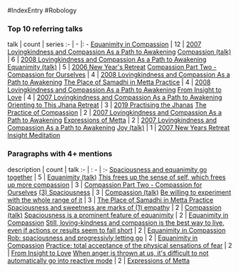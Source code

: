 #IndexEntry #Robology

### Top 10 referring talks
talk | count | series
:- | - |: -
<a data-href="Equanimity in Compassion" href="Equanimity+in+Compassion" class="internal-link">Equanimity in Compassion</a> | 12 | <a data-href="2007 Lovingkindness and Compassion As a Path to Awakening" href="2007+Lovingkindness+and+Compassion+As+a+Path+to+Awakening" class="internal-link">2007 Lovingkindness and Compassion As a Path to Awakening</a>
<a data-href="Compassion (talk)" href="Compassion+%28talk%29" class="internal-link">Compassion (talk)</a> | 6 | <a data-href="2008 Lovingkindness and Compassion As a Path to Awakening" href="2008+Lovingkindness+and+Compassion+As+a+Path+to+Awakening" class="internal-link">2008 Lovingkindness and Compassion As a Path to Awakening</a>
<a data-href="Equanimity (talk)" href="Equanimity+%28talk%29" class="internal-link">Equanimity (talk)</a> | 5 | <a data-href="2006 New Year's Retreat" href="2006+New+Year%27s+Retreat" class="internal-link">2006 New Year&#x27;s Retreat</a>
<a data-href="Compassion Part Two - Compassion for Ourselves" href="Compassion+Part+Two+-+Compassion+for+Ourselves" class="internal-link">Compassion Part Two - Compassion for Ourselves</a> | 4 | <a data-href="2008 Lovingkindness and Compassion As a Path to Awakening" href="2008+Lovingkindness+and+Compassion+As+a+Path+to+Awakening" class="internal-link">2008 Lovingkindness and Compassion As a Path to Awakening</a>
<a data-href="The Place of Samadhi in Metta Practice" href="The+Place+of+Samadhi+in+Metta+Practice" class="internal-link">The Place of Samadhi in Metta Practice</a> | 4 | <a data-href="2008 Lovingkindness and Compassion As a Path to Awakening" href="2008+Lovingkindness+and+Compassion+As+a+Path+to+Awakening" class="internal-link">2008 Lovingkindness and Compassion As a Path to Awakening</a>
<a data-href="From Insight to Love" href="From+Insight+to+Love" class="internal-link">From Insight to Love</a> | 4 | <a data-href="2007 Lovingkindness and Compassion As a Path to Awakening" href="2007+Lovingkindness+and+Compassion+As+a+Path+to+Awakening" class="internal-link">2007 Lovingkindness and Compassion As a Path to Awakening</a>
<a data-href="Orienting to This Jhana Retreat" href="Orienting+to+This+Jhana+Retreat" class="internal-link">Orienting to This Jhana Retreat</a> | 3 | <a data-href="2019 Practising the Jhanas" href="2019+Practising+the+Jhanas" class="internal-link">2019 Practising the Jhanas</a>
<a data-href="The Practice of Compassion" href="The+Practice+of+Compassion" class="internal-link">The Practice of Compassion</a> | 2 | <a data-href="2007 Lovingkindness and Compassion As a Path to Awakening" href="2007+Lovingkindness+and+Compassion+As+a+Path+to+Awakening" class="internal-link">2007 Lovingkindness and Compassion As a Path to Awakening</a>
<a data-href="Expressions of Metta" href="Expressions+of+Metta" class="internal-link">Expressions of Metta</a> | 2 | <a data-href="2007 Lovingkindness and Compassion As a Path to Awakening" href="2007+Lovingkindness+and+Compassion+As+a+Path+to+Awakening" class="internal-link">2007 Lovingkindness and Compassion As a Path to Awakening</a>
<a data-href="Joy (talk)" href="Joy+%28talk%29" class="internal-link">Joy (talk)</a> | 1 | <a data-href="2007 New Years Retreat Insight Meditation" href="2007+New+Years+Retreat+Insight+Meditation" class="internal-link">2007 New Years Retreat Insight Meditation</a>

### Paragraphs with 4+ mentions
description | count | talk
:- | : - | :-
<a aria-label-position="top" aria-label="Equanimity (talk) > Spaciousness and equanimity go together" data-href="Equanimity (talk)#Spaciousness and equanimity go together" href="Equanimity+%28talk%29#Spaciousness+and+equanimity+go+together" class="internal-link">Spaciousness and equanimity go together</a> | 5 | <a data-href="Equanimity (talk)" href="Equanimity+%28talk%29" class="internal-link">Equanimity (talk)</a>
<a aria-label-position="top" aria-label="Compassion Part Two - Compassion for Ourselves > This frees up the sense of self which frees up more compassion" data-href="Compassion Part Two - Compassion for Ourselves#This frees up the sense of self which frees up more compassion" href="Compassion+Part+Two+-+Compassion+for+Ourselves#This+frees+up+the+sense+of+self+which+frees+up+more+compassion" class="internal-link">This frees up the sense of self, which frees up more compassion</a> | 3 | <a data-href="Compassion Part Two - Compassion for Ourselves" href="Compassion+Part+Two+-+Compassion+for+Ourselves" class="internal-link">Compassion Part Two - Compassion for Ourselves</a>
<a aria-label-position="top" aria-label="Compassion (talk) > 3 Spaciousness" data-href="Compassion (talk)#3 Spaciousness" href="Compassion+%28talk%29#3+Spaciousness" class="internal-link">(3) Spaciousness</a> | 3 | <a data-href="Compassion (talk)" href="Compassion+%28talk%29" class="internal-link">Compassion (talk)</a>
<a aria-label-position="top" aria-label="The Place of Samadhi in Metta Practice > Be willing to experiment with the whole range of it" data-href="The Place of Samadhi in Metta Practice#Be willing to experiment with the whole range of it" href="The+Place+of+Samadhi+in+Metta+Practice#Be+willing+to+experiment+with+the+whole+range+of+it" class="internal-link">Be willing to experiment with the whole range of it</a> | 3 | <a data-href="The Place of Samadhi in Metta Practice" href="The+Place+of+Samadhi+in+Metta+Practice" class="internal-link">The Place of Samadhi in Metta Practice</a>
<a aria-label-position="top" aria-label="Compassion (talk) > Spaciousness and sweetness are marks of 1 empathy" data-href="Compassion (talk)#Spaciousness and sweetness are marks of 1 empathy" href="Compassion+%28talk%29#Spaciousness+and+sweetness+are+marks+of+1+empathy" class="internal-link">Spaciousness and sweetness are marks of (1) empathy</a> | 2 | <a data-href="Compassion (talk)" href="Compassion+%28talk%29" class="internal-link">Compassion (talk)</a>
<a aria-label-position="top" aria-label="Equanimity in Compassion > Spaciousness is a prominent feature of equanimity" data-href="Equanimity in Compassion#Spaciousness is a prominent feature of equanimity" href="Equanimity+in+Compassion#Spaciousness+is+a+prominent+feature+of+equanimity" class="internal-link">Spaciousness is a prominent feature of equanimity</a> | 2 | <a data-href="Equanimity in Compassion" href="Equanimity+in+Compassion" class="internal-link">Equanimity in Compassion</a>
<a aria-label-position="top" aria-label="Equanimity in Compassion > Still loving-kindness and compassion is the best way to live even if actions or results seem to fall short" data-href="Equanimity in Compassion#Still loving-kindness and compassion is the best way to live even if actions or results seem to fall short" href="Equanimity+in+Compassion#Still+loving-kindness+and+compassion+is+the+best+way+to+live+even+if+actions+or+results+seem+to+fall+short" class="internal-link">Still, loving-kindness and compassion is the best way to live, even if actions or results seem to fall short</a> | 2 | <a data-href="Equanimity in Compassion" href="Equanimity+in+Compassion" class="internal-link">Equanimity in Compassion</a>
<a aria-label-position="top" aria-label="Equanimity in Compassion > Rob spaciousness and progressivly letting go" data-href="Equanimity in Compassion#Rob spaciousness and progressivly letting go" href="Equanimity+in+Compassion#Rob+spaciousness+and+progressivly+letting+go" class="internal-link">Rob: spaciousness and progressivly letting go</a> | 2 | <a data-href="Equanimity in Compassion" href="Equanimity+in+Compassion" class="internal-link">Equanimity in Compassion</a>
<a aria-label-position="top" aria-label="From Insight to Love > Practice total acceptance of the physical sensations of fear" data-href="From Insight to Love#Practice total acceptance of the physical sensations of fear" href="From+Insight+to+Love#Practice+total+acceptance+of+the+physical+sensations+of+fear" class="internal-link">Practice: total acceptance of the physical sensations of fear</a> | 2 | <a data-href="From Insight to Love" href="From+Insight+to+Love" class="internal-link">From Insight to Love</a>
<a aria-label-position="top" aria-label="Expressions of Metta > When anger is thrown at us its difficult to not automatically go into reactive mode" data-href="Expressions of Metta#When anger is thrown at us it's difficult to not automatically go into reactive mode" href="Expressions+of+Metta#When+anger+is+thrown+at+us+it%27s+difficult+to+not+automatically+go+into+reactive+mode" class="internal-link">When anger is thrown at us, it&#x27;s difficult to not automatically go into reactive mode</a> | 2 | <a data-href="Expressions of Metta" href="Expressions+of+Metta" class="internal-link">Expressions of Metta</a>

